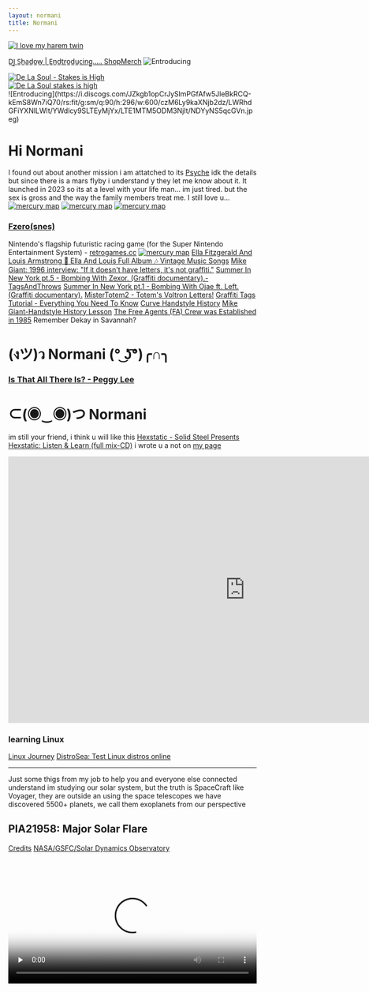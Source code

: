 ```yaml
---
layout: normani
title: Normani
---
```


[<img src="https://www.google.com/logos/doodles/2024/valentines-day-2024-6753651837110186-2xa.gif" alt="I love my harem twin" />](https://www.google.com/logos/doodles/2024/valentines-day-2024-6753651837110186-2xa.gif)

[D̲J̲ S̲h̲a̲d̲o̲w̲ | E̲n̲d̲t̲r̲o̲d̲u̲c̲i̲n̲g̲.̲.̲.̲.̲.̲](https://www.youtube.com/watch?v=EEV2EqVe9vU) [ShopMerch](https://djshadow.com/collections/action-adventure)
![Entroducing](https://i.discogs.com/JZkgb1opCrJySlmPGfAfw5JleBkRCQ-kEmS8Wn7iQ70/rs:fit/g:sm/q:90/h:296/w:600/czM6Ly9kaXNjb2dz/LWRhdGFiYXNlLWlt/YWdlcy9SLTEyMjYx/LTE1MTM5ODM3NjIt/NDYyNS5qcGVn.jpeg)
<div class='twoPanelSpread'>
        <div class='row'>
          <div class='panelColumn'>
            <div class='leftColumn'>
            <a href="https://i.discogs.com/e1Mz3cJO_eC6kdX6Bz7Wk7_mdnLYRxwslJ7bfig7YV8/rs:fit/g:sm/q:90/h:600/w:596/czM6Ly9kaXNjb2dz/LWRhdGFiYXNlLWlt/YWdlcy9SLTEyMjYx/LTE0MjUwMTU4NzIt/NTAxMC5qcGVn.jpeg">
              <img src="https://i.discogs.com/e1Mz3cJO_eC6kdX6Bz7Wk7_mdnLYRxwslJ7bfig7YV8/rs:fit/g:sm/q:90/h:600/w:596/czM6Ly9kaXNjb2dz/LWRhdGFiYXNlLWlt/YWdlcy9SLTEyMjYx/LTE0MjUwMTU4NzIt/NTAxMC5qcGVn.jpeg" alt="De La Soul - Stakes is High" > </a>
            </div>
          </div>
          <div class='panelColumn'>
            <div class='rightColumn'>
            <a href="https://i.discogs.com/oUpx-QGCDWdiB2oNkXbRvztYirikkMjPNdjsNkkLNkM/rs:fit/g:sm/q:90/h:600/w:595/czM6Ly9kaXNjb2dz/LWRhdGFiYXNlLWlt/YWdlcy9SLTEyMjYx/LTE1MTM5ODM3OTMt/NDU1NS5qcGVn.jpeg">  <img src="https://i.discogs.com/oUpx-QGCDWdiB2oNkXbRvztYirikkMjPNdjsNkkLNkM/rs:fit/g:sm/q:90/h:600/w:595/czM6Ly9kaXNjb2dz/LWRhdGFiYXNlLWlt/YWdlcy9SLTEyMjYx/LTE1MTM5ODM3OTMt/NDU1NS5qcGVn.jpeg" alt="De La Soul stakes is high" > </a>
      
   </div>
  </div>    
 </div>
</div>
![Entroducing](https://i.discogs.com/JZkgb1opCrJySlmPGfAfw5JleBkRCQ-kEmS8Wn7iQ70/rs:fit/g:sm/q:90/h:296/w:600/czM6Ly9kaXNjb2dz/LWRhdGFiYXNlLWlt/YWdlcy9SLTEyMjYx/LTE1MTM5ODM3NjIt/NDYyNS5qcGVn.jpeg)

# Hi Normani
I found out about another mission i am attatched to its [Psyche](https://science.nasa.gov/mission/psyche/) idk the details but since there is a mars flyby i understand y they let me know about it. It launched in 2023 so its at a level with your life man... im just tired. but the sex is gross and the way the family members treat me. I still love u... 
[<img src="https://science.nasa.gov/wp-content/uploads/2023/07/psyche-mission-illustration-pia24930.jpg?w=2048&format=webp" alt="mercury map" />](https://science.nasa.gov/wp-content/uploads/2023/07/psyche-mission-illustration-pia24930.jpg?w=2048&format=webp)
[<img src="https://upload.wikimedia.org/wikipedia/commons/thumb/9/94/Psyche_spacecraft_model.png/1200px-Psyche_spacecraft_model.png" alt="mercury map" />](https://upload.wikimedia.org/wikipedia/commons/thumb/9/94/Psyche_spacecraft_model.png/1200px-Psyche_spacecraft_model.png)
[<img src="https://upload.wikimedia.org/wikipedia/commons/thumb/b/b2/Psyche_insignia.png/600px-Psyche_insignia.png" alt="mercury map" />](https://upload.wikimedia.org/wikipedia/commons/thumb/b/b2/Psyche_insignia.png/600px-Psyche_insignia.png)

### [Fzero(snes)](https://www.retrogames.cc/snes-games/f-zero-usa.html)
Nintendo's flagship futuristic racing game (for the Super Nintendo Entertainment System) - [retrogames.cc](https://www.retrogames.cc/snes-games/f-zero-usa.html)
[<img src="https://pbs.twimg.com/media/GbBcyV0aQAAQk7w?format=jpg&name=large" alt="mercury map" />](https://pbs.twimg.com/media/GbBcyV0aQAAQk7w?format=jpg&name=large)
[Ella Fitzgerald And Louis Armstrong 🎵 Ella And Louis Full Album 🎶 Vintage Music Songs](https://www.youtube.com/watch?v=6myvNnjONKs) [Mike Giant: 1996 interview: "If it doesn't have letters, it's not graffiti."](https://www.youtube.com/watch?v=AwpufzTG7lg) [Summer In New York pt.5 - Bombing With Zexor. (Graffiti documentary).- TagsAndThrows](https://youtu.be/AT-Km8ToCGU) [Summer In New York pt.1 - Bombing With Ojae ft. Left. (Graffiti documentary).](https://www.youtube.com/watch?v=3LrnAHpEGNI) [MisterTotem2 - Totem's Voltron Letters!](https://www.youtube.com/watch?v=F7JZBJmZzJA) [Graffiti Tags Tutorial - Everything You Need To Know](https://www.youtube.com/watch?v=L44qLzz_FB0) [Curve Handstyle History](https://www.youtube.com/watch?v=MW5uCCuxp0U) [Mike Giant-Handstyle History Lesson](https://youtu.be/iluqN6p0xEc?si=18LCMGRJ7NhdlC4b) [The Free Agents (FA) Crew was Established in 1985](https://freeagentscrew.com/crew-history/) Remember Dekay in Savannah? 

# (งツ)ว Normani (° ͜ʖ͡°)╭∩╮
### [Is That All There Is? - Peggy Lee](https://www.youtube.com/watch?v=QPP6UgkmyM4)
# ⊂(◉‿◉)つ Normani 
im still your friend, i think u will like this [Hexstatic - Solid Steel Presents Hexstatic: Listen & Learn (full mix-CD)](https://youtu.be/KHDOj2QxAfQ?t=483)
i wrote u a not on [my page](ricothaka.github.io)

<iframe width="960" height="540" src="https://www.youtube.com/embed/F6wnB3Aa8TI" title="Count Basie - Have A Nice Day" frameborder="0" allow="accelerometer; autoplay; clipboard-write; encrypted-media; gyroscope; picture-in-picture; web-share" referrerpolicy="strict-origin-when-cross-origin" allowfullscreen></iframe>

### learning Linux
[Linux Journey](https://linuxjourney.com/) [DistroSea: Test Linux distros online](https://distrosea.com/)

---
Just some thigs from my job to help you and everyone else connected understand im studying our solar system, but the truth is SpaceCraft like Voyager, they are outside an using the space telescopes we have discovered 5500+ planets, we call them exoplanets from our perspective

## PIA21958: Major Solar Flare
[Credits](https://svs.gsfc.nasa.gov/14648#section_credits)
[NASA/GSFC/Solar Dynamics Observatory](https://sdo.gsfc.nasa.gov/)

<video controls preload="none"   width="100%" height="auto" poster="https://sdo.gsfc.nasa.gov/assets/img/latest/latest_1024_0193.jpg">

  <source src="https://photojournal.jpl.nasa.gov/archive/PIA21958_X8_flare_Sept_big.mp4" type="video/mp4" />

  <source src="https://photojournal.jpl.nasa.gov/archive/PIA21958_X8_flare_Sept_big.mp4" type="video/mp4" />

  Download the
  or
  <a href="https://photojournal.jpl.nasa.gov/archive/PIA21958_X8_flare_Sept_big.mp4">MP4</a>
  video.
</video>

# PIA21837: NASA's Hubble Sees Martian Moon Orbiting the Red Planet 
![martian moon spotted by hubble](https://photojournal.jpl.nasa.gov/archive/PIA21837_STSCI-H-v1729c-728x485.gif)


[<img src="https://photojournal.jpl.nasa.gov/jpeg/PIA17386.jpg" alt="mercury map" />](https://photojournal.jpl.nasa.gov/jpeg/PIA17386.jpg)


![img](https://sdo.gsfc.nasa.gov/assets/img/latest/SDO_VO3.jpg)
Normani i will update u soon but i wanted you to have some 
things b4 ppl get all inspired an you miss the developing...

## An Ocean in Bloom 8/16/2024
[Credits](https://svs.gsfc.nasa.gov/14648#section_credits)
[NasaGoodard](https://www.nasa.gov/goddard/)

<video controls preload="none"   width="100%" height="auto" poster="https://svs.gsfc.nasa.gov/vis/a010000/a014600/a014648/NHQ_2024_0724_AnOceanInBloom_PROMO3.01389_print.jpg">

  <source src="https://svs.gsfc.nasa.gov/vis/a010000/a014600/a014648/NHQ_2024_0801_AnOceanInBloom_FinalCut_HD.mp4" type="video/mp4" />

  <source src="https://svs.gsfc.nasa.gov/vis/a010000/a014600/a014648/NHQ_2024_0801_AnOceanInBloom_FinalCut_HD.mp4" type="video/mp4" />

  Download the
  or
  <a href="https://svs.gsfc.nasa.gov/vis/a010000/a014600/a014648/NHQ_2024_0801_AnOceanInBloom_FinalCut_HD.mp4">MP4</a>
  video.
</video>


## cellular magic mirror
![cellular](https://pbs.twimg.com/media/GXi7nA_aUAAxaeX?format=png&name=4096x4096)


### normani 
[Lights On](https://www.youtube.com/watch?v=6Rzd1ch_cvo) i really like [this song](https://genius.com/Normani-lights-on-lyrics) // [ithappens](https://youtu.be/6is73HW6B8s?si=rVxKSMTAcTWXBn-y)

![Mars_Rover](https://photojournal.jpl.nasa.gov/archive/PIA26344.gif)
[RusH WorkingMan 1972](https://www.youtube.com/watch?v=IrxzRFj03Ro) [Jimi Hendrix Manic Depression - The Experiance](https://www.youtube.com/watch?v=xI-WVWM_GR0)[Houses Of The Holy - Led Zeppelin HD](https://www.youtube.com/watch?v=fPv2bbCTAfw)
[[𝐜𝐥𝐚𝐬𝐬𝐢𝐜 𝐟𝐫𝐞𝐧𝐜𝐡 𝐩𝐥𝐚𝐲𝐥𝐢𝐬𝐭] oldies but goldies  famous old french songs](https://www.youtube.com/watch?v=DQByGm2y50Y) [Edith Piaf - La foule](https://www.youtube.com/watch?v=Fgn8gZHJZzA)

## Normani if you are claiming me
You have to talk about how im being burned and my hair has lice mounds, that sting when ppl spray they are dormant otherwise as i pick them off and scrape out the dust they scramble together some pairing for sex other wrestleing out of bordom [HairCare](https://youtu.be/PDyBIoY1MfU?si=M0DTqNs3udSBQlKE) they look like headlice, its the living in my head thing, and there is this goo that forms on the base of my folicles that they make the mounds out of .. its [LittleBigPlanetOnMyHEad!](https://www.youtube.com/watch?v=oh5mzqjgRj4&list=PL9H1ai1PRZ3P-Rn3EGf41afqag2nGggXl&index=121)

## Puzzle Bobble 4 (Ver 2.04O 1997/12/19)

<iframe loading="lazy"  loading="lazy"  src="https://archive.org/embed/arcade_pbobble4" width="560" height="384" frameborder="0" webkitallowfullscreen="true" mozallowfullscreen="true" allowfullscreen></iframe>

[How Long (Betcha' Got A Chick On The Side) - The Pointer Sisters](https://www.youtube.com/watch?v=Ad4HPYFzJNU) [Yes We Can Can · The Pointer Sisters](https://www.youtube.com/watch?v=DXRjBVXanzc) [Smokey Robinson - Just My Soul Responding](https://www.youtube.com/watch?v=ikYqdYSYJ3c) [The Untold Truth Of The Pointer Sisters](https://www.youtube.com/watch?v=-BsSCHMOa28) [The Pointer Sisters - TV Special - UP ALL NIGHT - 1987](https://www.youtube.com/watch?v=BFuN_Wg45qg) [The Pointer Sisters - Live in Paris (1985)](https://www.youtube.com/watch?v=vqTMdZOwFlc)
 [In My House · Mary Jane Girls](https://youtu.be/FVSZ527FOTM?t=12) [Michael Jackson, Janet Jackson - Scream (Official Video)](https://youtu.be/0P4A1K4lXDo?t=11) 

<pre class="mermaid">

mindmap
root{{Low Developer Velocity}}
  (Method)
    too many meetings
    lack of proper planning
    lack of agile methodologies
    unclear requirements
  (Code)
    too much technical debt
      not enough tests
      outdated technology
      code duplication
      tightly coupled components
      inconsistent coding standards
    complex codebase
    lack of proper documentation
  (People)
    lack of necessary skillsets
    inadequate team size
    high employee turnover
    communication barriers among team members
    insufficient onboarding and training
    burnout and low morale
  (Systems)
    development servers are down
      server hardware is failing
      firewall rules are incorrect
      domain name setup is incorrect
      went over the billing limit
    slow or unstable development environment
    lack of proper development tools
    inadequate version control system
    insufficient testing infrastructure


</pre>
<script type="module">
  import mermaid from 'https://cdn.jsdelivr.net/npm/mermaid@11/dist/mermaid.esm.min.mjs';
  mermaid.initialize({ startOnLoad: true });
</script>

# 1996 Stakes Is High - De La Soul 
Stakes Is High is the fourth studio album by [American hip hop group De La Soul](https://soundcloud.com/wearedelasoul). It was released on July 2, 1996, through Tommy Boy Records. The album marked a change in the group's sound and direction, as it was their first release not produced in collaboration with Prince Paul. [Stakes Is High was mainly produced by the group](https://www.youtube.com/channel/UCngimeRWT1E9ZlasMs-eQSg) themselves, with additional tracks provided by Jay Dee, DJ Ogee, Spearhead X and Skeff Anslem. It is considered the group's darkest and most serious album. It received mostly strong reviews but little commercial success.[Wiki](https://en.wikipedia.org/wiki/Stakes_Is_High) 

[De La Soul is Dead](https://soundcloud.com/wearedelasoul/sets/de-la-soul-is-dead-4?utm_source=clipboard&utm_medium=text&utm_campaign=social_sharing) got 5 mics... i wonder where ppl were with they family situation. BC Stakes is high is so refined an smooth listen... How did it miss five mics ?
[5 Mic Albums](https://en.wikipedia.org/wiki/The_Source) 
- *ADMin*

<iframe loading="lazy"  loading="lazy"  src="https://archive.org/embed/de-la-soul-stakes-is-high"  height="70" frameborder="0" webkitallowfullscreen="true" mozallowfullscreen="true" allowfullscreen></iframe>


<div class='twoPanelSpread'>
        <div class='row'>
          <div class='panelColumn'>
            <div class='leftColumn'>
            <a href="https://www.deejay.de/images/xl/3/9//1024639.jpg">
              <img src="https://www.deejay.de/images/xl/3/9//1024639.jpg" alt="De La Soul - Stakes is High" > </a>
            </div>
          </div>
          <div class='panelColumn'>
            <div class='rightColumn'>
            <a href="https://www.deejay.de/images/xl/3/9//1024639b.jpg">  <img src="https://www.deejay.de/images/xl/3/9//1024639b.jpg" alt="De La Soul stakes is high" > </a>
      
   </div>
  </div>    
 </div>
</div>

<iframe loading="lazy"  loading="lazy" width="560" height="315" src="https://www.youtube.com/embed/BobCc2xD4kg?si=BerH8BslCGFebK9O" title="YouTube video player" frameborder="0" allow="accelerometer; autoplay; clipboard-write; encrypted-media; gyroscope; picture-in-picture; web-share" referrerpolicy="strict-origin-when-cross-origin" allowfullscreen></iframe>


[The Awakening · Ahmad Jamal Trio - 1970](https://youtu.be/L34b0ut8Loc?si=RqGamNrGvo-pjLFW)


# Marvel Super Heroes
# (CP System II) 
# マーヴル・スーパーヒーローズ
[SOUNDTRACK OST](https://downloads.khinsider.com/game-soundtracks/album/marvel-super-heroes-arcade-game-tracks)
![Poster](https://kappa.vgmsite.com/soundtracks/marvel-super-heroes-arcade-game-tracks/M2.jpg)
![Infinity Gems](https://m.media-amazon.com/images/I/91xR4c7kfwL.jpg)

<div class='twoPanelSpread'>
        <div class='row'>
          <div class='panelColumn'>
            <div class='leftColumn'>
            <a href="https://pbs.twimg.com/media/GZVG5aTasAAhJHk?format=jpg&name=large">
              <img src="https://pbs.twimg.com/media/GZVG5aTasAAhJHk?format=jpg&name=large" alt="##BUBBLEGUM_POP##IS_HERE_TO_STAY" > </a>
            </div>
          </div>
          <div class='panelColumn'>
            <div class='rightColumn'>
            <a href="https://pbs.twimg.com/media/GZVG5aIasAAz4WH?format=jpg&name=large">  <img src="https://pbs.twimg.com/media/GZVG5aIasAAz4WH?format=jpg&name=large" alt="Girl in a jacket" > </a>
      
   </div>
  </div>    
 </div>
</div>

<iframe loading="lazy"  loading="lazy"  src="https://archive.org/embed/arcade_msh" width="560" height="384" frameborder="0" webkitallowfullscreen="true" mozallowfullscreen="true" allowfullscreen></iframe>

<div class="pinupImage expandingGallery"><img src="https://pbs.twimg.com/media/GHhryv7aUAEygHp?format=jpg&name=large" />
<img src="https://pbs.twimg.com/media/GHhxw6lbkAEvTnI?format=jpg&name=large" />
<img src="https://pbs.twimg.com/media/GFr9Rsea0AA6D8R?format=jpg&name=large" />
<img src="https://pbs.twimg.com/media/GJyKxTIbEAAVuT9?format=jpg&name=large" />
<img src="https://pbs.twimg.com/media/GFr3hVJagAAm7la?format=jpg&name=large" />
<img src="https://pbs.twimg.com/media/GHi26hTasAAOD99?format=jpg&name=large" />
<img src="https://i1.sndcdn.com/artworks-000327590304-xr9ecf-t500x500.jpg" />
<img src="https://pbs.twimg.com/media/F_zwoXjasAA5Vun?format=jpg&name=large" />
<img src="https://pbs.twimg.com/media/F_zw9nuaoAAtmI1?format=jpg&name=small" />


</div>

# Decatur SongS
[OJ Da Juiceman - Make Tha Trap Say Aye ft. Gucci Mane](https://www.youtube.com/watch?v=JgCoHhsW2Is) [Kash Doll ft. DJ Infamous, Mulatto & Benny The Butcher - Bad Azz ](https://www.youtube.com/watch?v=N4oMrTT_fZw) [Kash Doll - Single & Happy ft. Wale, Eric Bellinger](https://www.youtube.com/watch?v=o_nXmFlGMwE)

![OSI](https://upload.wikimedia.org/wikipedia/commons/thumb/8/8d/OSI_Model_v1.svg/1741px-OSI_Model_v1.svg.png)



[![2025 Mustang® GT Fastback]([https://pbs.twimg.com/media/GZJSEueacAANYV0?format=jpg&name=large](https://build.ford.com/dig/Ford/Mustang/2025/HD-TILE/Image%5B%7CFord%7CMustang%7C2025%7C1%7C1.%7C300A.P8C..PG1..88D.89W.576.~BCMAB_2WD00.13R.COU.BSHEH.BYBBR.CJPAA.LTS.47A.64T.TA6.RWD.DWBAA.45D.99F.FS--A.HLLAD.58V.IDBAD.SY4.44X.GT.YZTAB.CLO.%5D/EXT/4/vehicle.png) 'Codey the Codecademy mascot')](https://build.ford.com/dig/Ford/Mustang/2025/HD-TILE/Image%5B%7CFord%7CMustang%7C2025%7C1%7C1.%7C300A.P8C..PG1..88D.89W.576.~BCMAB_2WD00.13R.COU.BSHEH.BYBBR.CJPAA.LTS.47A.64T.TA6.RWD.DWBAA.45D.99F.FS--A.HLLAD.58V.IDBAD.SY4.44X.GT.YZTAB.CLO.%5D/EXT/4/vehicle.png)


[![A mushroom-head robot](https://pbs.twimg.com/media/GZJSEueacAANYV0?format=jpg&name=large 'Codey the Codecademy mascot')](https://pbs.twimg.com/media/GZJSEueacAANYV0?format=jpg&name=large)

```markdown
[![2025 Mustang® GT Fastback]([https://pbs.twimg.com/media/GZJSEueacAANYV0?format=jpg&name=large](https://build.ford.com/dig/Ford/Mustang/2025/HD-TILE/Image%5B%7CFord%7CMustang%7C2025%7C1%7C1.%7C300A.P8C..PG1..88D.89W.576.~BCMAB_2WD00.13R.COU.BSHEH.BYBBR.CJPAA.LTS.47A.64T.TA6.RWD.DWBAA.45D.99F.FS--A.HLLAD.58V.IDBAD.SY4.44X.GT.YZTAB.CLO.%5D/EXT/4/vehicle.png) 'Codey the Codecademy mascot')](https://build.ford.com/dig/Ford/Mustang/2025/HD-TILE/Image%5B%7CFord%7CMustang%7C2025%7C1%7C1.%7C300A.P8C..PG1..88D.89W.576.~BCMAB_2WD00.13R.COU.BSHEH.BYBBR.CJPAA.LTS.47A.64T.TA6.RWD.DWBAA.45D.99F.FS--A.HLLAD.58V.IDBAD.SY4.44X.GT.YZTAB.CLO.%5D/EXT/4/vehicle.png)
```



<pre>
  <code class="ruby">
    puts "hello"
  </code>
</pre>

![GMAiL](https://pbs.twimg.com/media/GZPWv_PagAA5okI?format=jpg&name=medium)

<pre class="mermaid">
gitGraph:
    commit "Ashish"
    branch newbranch
    checkout newbranch
    commit id:"1111"
    commit tag:"test"
    checkout main
    commit type: HIGHLIGHT
    commit
    merge newbranch
    commit
    branch b2
    commit
</pre>

![HuangHeMain](https://eros.usgs.gov/sites/eros.usgs.gov/files/2023-01/13_9-12-2022_HuangHeMain.png) [Huang He Delta, China](https://eros.usgs.gov/earthshots/huang-he-delta-china)
![JurassicPark](https://i0.wp.com/www.oldschoolgamermagazine.com/wp-content/uploads/2018/06/JurassicParkAd.jpg?resize=1080%2C675&ssl=1) [Great Games That Will (Probably) Never Be Released Again: Jurassic Park by Ocean by David Oxford](https://www.oldschoolgamermagazine.com/great-games-that-will-probably-never-be-released-again-jurassic-park-by-ocean/) [Play Jurassic Park SNES Online](https://oldgameshelf.com/games/snes/jurassic-park-1915) [Videogame and Computer Game Magazines](https://archive.org/details/videogamemagazines?tab=collection&query=primary_collection%3Avideogamemagazines&page=2&sort=title)

![LROC](https://www.lroc.asu.edu/ckeditor_assets/pictures/1442/content_M1467242026L.1300wide_flat_open.png)
[2024 Eclipse as Seen From The Moon](https://www.lroc.asu.edu/images/1368) [Space Shuttle Audio Collection](https://archive.org/details/spaceshuttleaudiocollection)

<div class="twoPanelSpread">
  <div class="row">
    <div class="panelColumn">
      <div class="leftColumn">
<a href="https://www.reddit.com/r/HipHopImages/comments/1bsecsk/gang_starr_released_moment_of_truth_on_this_day/?rdt=36853"><h3>Mars Reconnaissance Orbiter</h3><img src="https://i.scdn.co/image/ab67616d0000b2733a76edacefe2e7a589222787"></a>
        </div>
    </div>
    <div class="panelColumn">
      <div class="rightColumn">

<a href="https://www.discogs.com/release/3603991-Gang-Starr-Moment-Of-Truth"><h3>GAnGSTARR</h3><img src="https://i.discogs.com/ySulVsjWDAH9gxV-wMEgvQai6pdUzYO55RXejylS1yA/rs:fit/g:sm/q:90/h:600/w:600/czM6Ly9kaXNjb2dz/LWRhdGFiYXNlLWlt/YWdlcy9SLTM2MDM5/OTEtMTQwMDc5MjEx/OS0zNDQ4LmpwZWc.jpeg"></a>
         </div>
    </div>
  </div>
</div>

![BACKCOVER GANGSTARR NORMANiMUSTLiSTEN](https://m.media-amazon.com/images/I/71yVUuGLfIL._UF1000,1000_QL80_.jpg)

<iframe loading="lazy"  loading="lazy"  width="100%" height="300" scrolling="no" frameborder="no" allow="autoplay" src="https://w.soundcloud.com/player/?url=https%3A//api.soundcloud.com/tracks/1237893811&color=%23db362d&auto_play=false&hide_related=false&show_comments=true&show_user=true&show_reposts=false&show_teaser=true&visual=true"></iframe><div style="font-size: 10px; color: #cccccc;line-break: anywhere;word-break: normal;overflow: hidden;white-space: nowrap;text-overflow: ellipsis; font-family: Interstate,Lucida Grande,Lucida Sans Unicode,Lucida Sans,Garuda,Verdana,Tahoma,sans-serif;font-weight: 100;"><a href="https://soundcloud.com/will-danner" title="Will Danner" target="_blank" style="color: #cccccc; text-decoration: none;">Will Danner</a> · <a href="https://soundcloud.com/will-danner/gang-starr-moment-of-truth" title="Gang Starr - Moment Of Truth 1998" target="_blank" style="color: #cccccc; text-decoration: none;">Gang Starr - Moment Of Truth 1998</a></div>


![MomentOfTruth](https://i.redd.it/mhys5eo94prc1.jpeg)

<iframe loading="lazy"  loading="lazy"  width="100%" height="300" scrolling="no" frameborder="no" allow="autoplay" src="https://w.soundcloud.com/player/?url=https%3A//api.soundcloud.com/tracks/296074477&color=%2300ff11&auto_play=false&hide_related=false&show_comments=true&show_user=true&show_reposts=false&show_teaser=true&visual=true"></iframe><div style="font-size: 10px; color: #cccccc;line-break: anywhere;word-break: normal;overflow: hidden;white-space: nowrap;text-overflow: ellipsis; font-family: Interstate,Lucida Grande,Lucida Sans Unicode,Lucida Sans,Garuda,Verdana,Tahoma,sans-serif;font-weight: 100;"><a href="https://soundcloud.com/dolladollabillyo" title="$WVNK" target="_blank" style="color: #cccccc; text-decoration: none;">$WVNK</a> · <a href="https://soundcloud.com/dolladollabillyo/wu-tang-clan-enter-the-36-chambers-full-album" title="Enter The Wu-Tang(36 Chambers) - Wu-Tang Clan (FULL ALBUM)" target="_blank" style="color: #cccccc; text-decoration: none;">Enter The Wu-Tang(36 Chambers) - Wu-Tang Clan (FULL ALBUM)</a></div>

![36 Chambers](https://i.discogs.com/76RHRbpo8CY-ai_geuIwvH2T2wzrNXzICXK3ee2EmaA/rs:fit/g:sm/q:90/h:378/w:600/czM6Ly9kaXNjb2dz/LWRhdGFiYXNlLWlt/YWdlcy9SLTMwOTk4/MDUtMTY3OTg4MDQ3/MS02Mjc1LmpwZWc.jpeg)

<div class="twoPanelSpread">
  <div class="row">
    <div class="panelColumn">
      <div class="leftColumn">
<a href="https://www.reddit.com/r/HipHopImages/comments/1bsecsk/gang_starr_released_moment_of_truth_on_this_day/?rdt=36853"><img src="https://i.discogs.com/7GQO2wNUbg38NsC0JaGU45Zl-1fAleieCX5qPjqqUpk/rs:fit/g:sm/q:90/h:598/w:600/czM6Ly9kaXNjb2dz/LWRhdGFiYXNlLWlt/YWdlcy9SLTMwOTk4/MDUtMTY3OTg4MDQ3/MC01OTI5LmpwZWc.jpeg"></a>
        </div>
    </div>
    <div class="panelColumn">
      <div class="rightColumn">

<a href="https://www.discogs.com/release/3603991-Gang-Starr-Moment-Of-Truth"><img src="https://i.discogs.com/7GQO2wNUbg38NsC0JaGU45Zl-1fAleieCX5qPjqqUpk/rs:fit/g:sm/q:90/h:598/w:600/czM6Ly9kaXNjb2dz/LWRhdGFiYXNlLWlt/YWdlcy9SLTMwOTk4/MDUtMTY3OTg4MDQ3/MC01OTI5LmpwZWc.jpeg"></a>
         </div>
    </div>
  </div>
</div>

![MarvelVsCapCom](https://m.media-amazon.com/images/I/813O9A1lp-L._AC_SL1500_.jpg)

<iframe loading="lazy"  loading="lazy"  src="https://archive.org/embed/arcade_mvsc" width="560" height="384" frameborder="0" webkitallowfullscreen="true" mozallowfullscreen="true" allowfullscreen></iframe>

[Fire and Ice 1983](https://archive.org/details/a137ee3e2a37701695abd791d95bfeaf-1080p)
<video controls width="100%" height="auto" poster="https://cover.box3.net/newsimg/dvdmov/max1126915764-frontback-cover.jpg">

  <source src="https://archive.org/download/a137ee3e2a37701695abd791d95bfeaf-1080p/a137ee3e2a37701695abd791d95bfeaf-1080p.mp4" type="video/mp4" />

  <source src="https://archive.org/download/a137ee3e2a37701695abd791d95bfeaf-1080p/a137ee3e2a37701695abd791d95bfeaf-1080p.mp4" type="video/mp4" />

  Download the
  or
  <a href="https://archive.org/download/a137ee3e2a37701695abd791d95bfeaf-1080p/a137ee3e2a37701695abd791d95bfeaf-1080p.mp4">MP4</a>
  video.
</video>



## (ﾉ◕ヮ◕)ﾉ*:・ﾟ✧ ♫♪.ılılıll|̲̅̅●̲̅̅|̲̅̅=̲̅̅|̲̅̅●̲̅̅|llılılı.♫♪
Normani, Hi I am getting my thoughts together after a lot of Architechture and infrastructure Research. If you Remember Jeff at RentPath he talked about the problem too. We Need [Water for launches](https://www.theguardian.com/global/video/2018/oct/24/nasa-cools-rocket-launch-pad-with-2m-litre-flood-of-water-video) and private corps moved the water supply and thats why la is a Desert. So im still having issues at LA PUblic with not being able to listen to music. It a really difficult thing to deal with bc i still prime my day with whatever im in the mood. Its like when Coral was around... I remember i told her abt you traveling and that i really dont know, who u are, and if u will be good to us. This playlist will rumble the freeway... PPL outside NY really dont know how to listen to the music, [Philly do that shit right](https://youtu.be/xIVuaS08C3c?si=AAAy9gk1jW4h2dIV), and i dont know [chicago](https://youtu.be/TVQv8Bh-RFY?si=mKNAjjKlWmAyh6vO) Erika would freak out about me listening to Jay Z. I think his imposter raped her.. I cant put the story together at all and i dont want it to [bite us in the ass at a piknik](https://www.youtube.com/watch?v=j5qnLw9JJwA).. I have to say that the Los Angeles tourist are enjoying playing music outloud. Thats Old Los Angeles Culture we grew up on in savannah and they be sending messages after they see yall dancing in the club 
[Jay-Z - Things That U Do (Feat. Mariah Carey)](https://youtu.be/XRxItoK6wKc?si=_7LvBtKB8-wuzTzA) [JAY-Z - Anything](https://youtu.be/odThhIA2gUM?si=ssS76gc4Xhd_YKTt) [JAY-Z - On To The Next One ft. Swizz Beatz](https://www.youtube.com/watch?v=VTYXVwrWz4Y) [Jay-Z - Intro / A Million & One Questions](https://youtu.be/Qn3XxrjGbWI?si=3GBVJtlqEwZ_QcxT) [Coming Of Age - JayZ MemphisBleek](https://www.youtube.com/watch?v=3HjubPJ-Xjk) [Brooklyn's Finest - JayZ](https://www.youtube.com/watch?v=gwbUtfEJ8lE) [Jay - Z Girls, Girls, Girls](https://youtu.be/Evpc2pRHX9I?si=SvrwoKMAV-JcEEEJ)[Jay-Z - Smile (Feat. Gloria Carter)](https://youtu.be/U-csUZICf4k?si=5f3BlyxLF0om1Qc5) [Renegade - JayZ](https://www.youtube.com/watch?v=zUSTrXxJLJQ) [Heart Of The City (Ain't No Love) Jay-Z](https://www.youtube.com/watch?v=Cn4alua9o2o) [JayZ - Song Cry](https://youtu.be/LBFBMTq0334?si=AA-y98OAsrRY_MX3) [Heart Of The City (Ain't No Love) (Live On MTV Unplugged / 2001)](https://youtu.be/uzWb0oVp2J8?si=7qigLi4Rh74zcOhL) [Song Cry (Live On MTV Unplugged / 2001)](https://www.youtube.com/watch?v=pYI6bSq6a2Y) [Ruff Ryders(feat. Jay-Z) - Jigga my nigga](https://youtu.be/yr1gvbKibTU?si=Ba29-igcPLup0c1w)  [Roll Out - Ludacris](https://www.youtube.com/watch?v=3ArhZPYplFk) [Kash Doll - "Hustla"](https://www.youtube.com/watch?v=2Ii85xGRoPw) [KAshdoll -Rich Hoochie](https://youtu.be/gfyF2RqNTBI?si=UmnM4xP6fOk5T88V) [Kash Doll - For Everybody](https://youtu.be/tQ8xAeVp9qQ?si=YqEkwXd_cZRZc74r) [GloRilla - Yeah Glo!](https://www.youtube.com/watch?v=voT9hOs6FZc) [GloRilla - TGIF](https://youtu.be/zP6eqCOM7tk) [Moneybagg Yo feat. GloRilla - On Wat U On](https://www.youtube.com/watch?v=DMaZ_hRAu0A) [Moneybagg Yo - Wockesha (Official Music Video)](https://youtu.be/6bN45f9NjlA?si=lQE9D3pt-aNeFRRe) [Three 6 Mafia - Poppin' My Collar](https://youtu.be/2klTw123_jw?si=G9bVSscLsOXCGf6x) [Three 6 Mafia - That's Right (Feat. Akon)](https://www.youtube.com/watch?v=WWuyIN1YJY4) [Rich Homie Quan - Type of Way](https://www.youtube.com/watch?v=-KKbdErJkiY)


<iframe loading="lazy"  width="100%" height="300" scrolling="no" frameborder="no" allow="autoplay" src="https://w.soundcloud.com/player/?url=https%3A//api.soundcloud.com/tracks/156920432&color=%23ff5500&auto_play=false&hide_related=false&show_comments=true&show_user=true&show_reposts=false&show_teaser=true&visual=true"></iframe><div style="font-size: 10px; color: #cccccc;line-break: anywhere;word-break: normal;overflow: hidden;white-space: nowrap;text-overflow: ellipsis; font-family: Interstate,Lucida Grande,Lucida Sans Unicode,Lucida Sans,Garuda,Verdana,Tahoma,sans-serif;font-weight: 100;"><a href="https://soundcloud.com/home-2001" title="HOME" target="_blank" style="color: #cccccc; text-decoration: none;">HOME</a> · <a href="https://soundcloud.com/home-2001/oort-cloud" title="Oort Cloud" target="_blank" style="color: #cccccc; text-decoration: none;">Oort Cloud</a></div>


## Dominion Tank Police (Acts I and II) [English Dubbed] (1997 Manga Entertainment Home Video Master) [Betacam SP Transfer.mp4

<video controls width="100%" height="auto" poster="https://theglorioblog.com/wp-content/uploads/2018/02/vlcsnap-2017-05-02-20h28m27s332.png">

  <source src="https://archive.org/download/dominion-tank-police-english-dubbed-master/Dominion%20Tank%20Police%20%28Acts%20I%20and%20II%29%20%5BEnglish%20Dubbed%5D%20%281997%20Manga%20Entertainment%20Home%20Video%20Master%29%20%5BBetacam%20SP%20Transfer.mp4" type="video/mp4" />

  <source src="https://archive.org/download/dominion-tank-police-english-dubbed-master/Dominion%20Tank%20Police%20%28Acts%20I%20and%20II%29%20%5BEnglish%20Dubbed%5D%20%281997%20Manga%20Entertainment%20Home%20Video%20Master%29%20%5BBetacam%20SP%20Transfer.mp4" type="video/mp4" />

  Download the
  or
  <a href="https://archive.org/download/dominion-tank-police-english-dubbed-master/Dominion%20Tank%20Police%20%28Acts%20I%20and%20II%29%20%5BEnglish%20Dubbed%5D%20%281997%20Manga%20Entertainment%20Home%20Video%20Master%29%20%5BBetacam%20SP%20Transfer.mp4">MP4</a>
  video.
</video>


<iframe loading="lazy"  width="912" height="513" src="https://www.youtube.com/embed/lEMLhZrZs5U" title="Jay Z: Hard Knock Life (EXPLICIT) [UP.S 1080] (1998)" frameborder="0" allow="accelerometer; autoplay; clipboard-write; encrypted-media; gyroscope; picture-in-picture; web-share" referrerpolicy="strict-origin-when-cross-origin" allowfullscreen></iframe>

![normanI](https://imgix.bustle.com/uploads/image/2021/5/12/57f2dae7-08fa-4bd1-80aa-02ab63c8cb90-wm202103norm2.jpg?w=688&h=971&fit=crop&crop=focalpoint&fp-x=0.5306666666666666&fp-y=0.38526912181303113)  [Normani Wants You To Expect the Unexpected](https://www.wmagazine.com/culture/normani-new-music-album-interview) [Normani Prefers This $100 vs. $700 Purse ](https://www.youtube.com/watch?v=7nfovVLjnr4) [Fifth Harmony Made Their First Red Carpet Appearance as a Foursome and Looked Fierce AF](https://www.cosmopolitan.com/style-beauty/fashion/a8616047/fifth-harmony-first-red-carpet-appearance-performance-as-foursome/)


## DEar Normani
I understand who you are, and where it all started. But i need you to know im notyour friend. But i really like your songs. Your old connections to Playboy, StreetPorn, Theater and god knows what else always mute my sound! I cant listn to none of yal music without being bullied. [Chloe is the worse](https://www.youtube.com/watch?v=4SEvuhxTr8U). Cardi left a message that applied to me in [Ring](https://www.youtube.com/watch?v=kcRWyLMVrFM). I really dont know what she had with Offset but when she did Coral hair she laid down some rules in her apartment by [KroBar](https://atlanta.curbed.com/maps/a-definitive-mildly-wrong-map-of-atl-kroger-nicknames) and i violated. Like she want missed messages. I have no woman by my side and you guys are all friends and are arranging whatever bc i was promised a girlfriend if i followed all the rules all i got was [skeezed by nickiminaj](https://soundcloud.com/music-audio-131073614/nicki-minaj-barbie-drip-drip?utm_source=clipboard&utm_medium=text&utm_campaign=social_sharing) But the missed messages lyic ripped my heart open in Ring bc i got kind cold working with Dwayne... im sorry [cardi](https://www.youtube.com/watch?v=_lioDjWSWcE) But after Listening outloud Ascending the staris of MetroLosAngeles [CivicCenter Station](https://en.wikipedia.org/wiki/Civic_Center/Grand_Park_station), I was robbed the same night by a [armed gunman](https://www.justice.gov/usao-cdca/pr/3-gang-members-sentenced-decades-federal-prison-their-roles-robbery-and-fatal-shooting) at [city hall](https://www.nbclosangeles.com/news/local/pro-palestinian-encampment-erected-outside-la-city-hall/3427805/) [DTLA](https://www.ladowntownnews.com/)


<iframe loading="lazy"  width="912" height="513" src="https://www.youtube.com/embed/x-x-eyZf8Ko" title="Normani - Waves (feat. 6LACK) (Official Music Video)" frameborder="0" allow="accelerometer; autoplay; clipboard-write; encrypted-media; gyroscope; picture-in-picture; web-share" referrerpolicy="strict-origin-when-cross-origin" allowfullscreen></iframe>

## a few songs 

[Deborah Laws - Very Special](https://youtu.be/trgt59mXtW8?si=pyix6XFkbYDgf31P) [Miki Howard - Love Under New Management](https://www.youtube.com/watch?v=SReOKWeSKRM) [Fearless Four - Rockin´ it](https://www.youtube.com/watch?v=XOHvOhADAic) [TheRoots feat. MosDef - Double Trouble](https://youtu.be/AmSUb5H5G0s?si=MBOK17rBA0iucppV) [Krs_oNE - A Friend](https://youtu.be/Xcat8N4143o?si=wv41zDo7NZARfA2F) [2nd Childhood - NAS](https://www.youtube.com/watch?v=A5nM66F903I) [Nas - Take it In Blood](https://www.youtube.com/watch?v=pmmnzusZZMU) [The Roots - Pointro Star](https://www.youtube.com/watch?v=AV9KwitVZAE) [The Roots - CLones](https://youtu.be/SsrCaVnHQjg?si=z7TtWdDlAQlsZJaU) [Bahamadia feat Da Roots Da_JAWN](https://youtu.be/1QOefzGx_L0?si=MX-OhX60TLloeRqn) [BahamaDia - Rugged Ruff Glorilla plz explore the song structure phillyhiphop](https://www.youtube.com/watch?v=OrYKESic7CI)
[Normani - All Yours (Audio)](https://www.youtube.com/watch?v=iHS9gu-RZGQ) Normani i dont know where i am in girlfriend lessons. But this song hipped me to a lot... [treatment](https://www.youtube.com/watch?v=oVG-vQNbiJQ) 
![Erika Renee Johnson Kelly](https://github.com/ricoThaka/ricothaka.github.io/blob/pixelsquare/assets/images/CaptureErikA.PNG?raw=true)
![RingsOfSaturn](https://github.com/ricoThaka/ricothaka.github.io/blob/pixelsquare/assets/images/MOSHED-2024-4-24-15-54-24.jpg?raw=true)
![MarsRover-Moshed](https://github.com/ricoThaka/ricothaka.github.io/blob/pixelsquare/assets/images/MOSHED-2024-3-4-13-3-53.jpg?raw=true)
[Normani and why her career failed- gossip blog](https://youtu.be/aoTHnFWKPKs?si=D928XYkUJG8MgNm_)




Captain America: Chapter 2 - Mechanical Executioner
<iframe loading="lazy"  loading="lazy"  src="https://archive.org/embed/captain_america_ep2" width="640" height="480" frameborder="0" webkitallowfullscreen="true" mozallowfullscreen="true" allowfullscreen></iframe>


![Batman](https://upload.wikimedia.org/wikipedia/en/f/f4/Batman1943SerialPoster.jpg) 
Batman is a 1943 American 15-chapter [theatrical serial](https://en.wikipedia.org/wiki/Serial_film) from Columbia Pictures, produced by Rudolph C. Flothow, The serial's story line involves the Batman, a secret U.S. government agent, attempting to defeat the schemes of Japanese agent Dr. Daka operating in Los Angeles at the height of World War II.[3] Serving Daka are his American henchmen.

Batman is notable for being the first appearance on film of Batman and for debuting story elements that quickly became permanent parts of the Batman character's mythos, such as the "Bat's Cave" and its secret entrance through a grandfather clock inside Wayne Manor. The serial also changed the course of how Alfred's physical appearance was depicted in future Batman stories. At the time Batman was released in theaters, Alfred was drawn as a portly gentleman in the comics. Subsequent issues suddenly depicted Alfred as slim and sporting a thin moustache, following actor William Austin's appearance. [Wikipedia](https://en.wikipedia.org/wiki/Batman_(serial))
[Batman 1943 all episodes](https://archive.org/download/batman-1943-episode-01)

<iframe loading="lazy"  loading="lazy"  src="https://archive.org/embed/batman-1943-episode-01" width="640" height="480" frameborder="0" webkitallowfullscreen="true" mozallowfullscreen="true" allowfullscreen></iframe>

[uptown butterfly _movie](https://youtu.be/UVhDEN4o7zk?si=c4evez9O4c5Z5SAB) [Tina, @kashdoll so pretty - song](https://youtu.be/-mv0YNUCoj4?si=YE7jtcVRzWUrPwcj) 


[Heltah Skeltah & OGC - Leflaur Leflah Eshkoshka](https://www.youtube.com/watch?v=i4sW3jJuVDg) 

![Muna Ahmed_Memorial](https://pbs.twimg.com/media/GULEQmebcAAhekm?format=jpg&name=large)
[Attack of the Killer Kung-Fu Wolf Bitch](https://boondocks.fandom.com/wiki/Attack_of_the_Killer_Kung-Fu_Wolf_Bitch) 
Robert's online dating adventures lead him to a beautiful woman named Luna, whom he invites for the weekend. Unfortunately, Huey, Riley and Robert soon learn that Luna...[FromFandom](https://boondocks.fandom.com/wiki/Attack_of_the_Killer_Kung-Fu_Wolf_Bitch) [imdb](https://www.imdb.com/title/tt1143232/) [Normani playlist gift](https://youtu.be/wGpJbD9h-J0?si=zaSExbm4087w_yCi) its another cycle bae...


<iframe loading="lazy"  loading="lazy" width="560" height="315" src="https://www.youtube.com/embed/dzvM0M6lRfI?si=myvBDFWjg00s0o9s" title="YouTube video player" frameborder="0" allow="accelerometer; autoplay; clipboard-write; encrypted-media; gyroscope; picture-in-picture; web-share" referrerpolicy="strict-origin-when-cross-origin" allowfullscreen></iframe>

[Adam and Eve · Nas · The-Dream](https://youtu.be/tobfI7tl7-g?si=yG2QHamIS8xOVrpV) [Sade - Turn My Back On You](https://youtu.be/CCzANcg3Xag?si=DvJzeab8_fsdMitS) 


[The endless possibilities and services LA libraries offer](https://www.cbsnews.com/losangeles/video/the-endless-possibilities-and-services-la-libraries-offer/) <cite>With National Library Week in full swing, a Los Angeles librarian tells us about all of the amazing services they offer to enrich the lives of students, children, and adults.
Apr 11, 2024</cite>

Los angeles is a [Euridite civiliZation](https://en.wiktionary.org/wiki/erudite) so i may need to pay more attention to signage
`characterized by great knowledge; learned or scholarly: an erudite professor; an erudite commentary. Synonyms: sapient, wise, knowledgeable, educated.`

![NasaGLEN_RED_PLANET](https://archive.org/download/C-1997-2554/1997_02554.jpg)

# Listen to NASA’s Ingenuity Mars Helicopter in Flight
<iframe loading="lazy"  width="100%" height="300" scrolling="no" frameborder="no" allow="autoplay" src="https://w.soundcloud.com/player/?url=https%3A//api.soundcloud.com/tracks/1044556651&color=%238c9265&auto_play=false&hide_related=false&show_comments=true&show_user=true&show_reposts=false&show_teaser=true&visual=true"></iframe><div style="font-size: 10px; color: #cccccc;line-break: anywhere;word-break: normal;overflow: hidden;white-space: nowrap;text-overflow: ellipsis; font-family: Interstate,Lucida Grande,Lucida Sans Unicode,Lucida Sans,Garuda,Verdana,Tahoma,sans-serif;font-weight: 100;"><a href="https://soundcloud.com/nasa" title="NASA" target="_blank" style="color: #cccccc; text-decoration: none;">NASA</a> · <a href="https://soundcloud.com/nasa/listen-to-nasas-ingenuity-helicopter-as-it-flies-on-mars" title="Listen to NASA’s Ingenuity Mars Helicopter in Flight" target="_blank" style="color: #cccccc; text-decoration: none;">Listen to NASA’s Ingenuity Mars Helicopter in Flight</a></div>
Mars Sounds 
<iframe loading="lazy"  width="100%" height="300" scrolling="no" frameborder="no" allow="autoplay" src="https://w.soundcloud.com/player/?url=https%3A//api.soundcloud.com/tracks/1242752284&color=%238c9265&auto_play=false&hide_related=false&show_comments=true&show_user=true&show_reposts=false&show_teaser=true&visual=true"></iframe><div style="font-size: 10px; color: #cccccc;line-break: anywhere;word-break: normal;overflow: hidden;white-space: nowrap;text-overflow: ellipsis; font-family: Interstate,Lucida Grande,Lucida Sans Unicode,Lucida Sans,Garuda,Verdana,Tahoma,sans-serif;font-weight: 100;"><a href="https://soundcloud.com/nasa" title="NASA" target="_blank" style="color: #cccccc; text-decoration: none;">NASA</a> · <a href="https://soundcloud.com/nasa/perseverance-rover-records-puffs-and-pings-of-gaseous-dust-removal-tool-14-minutes" title="Perseverance Rover Records Puffs and Pings of Gaseous Dust Removal Tool (14 minutes)" target="_blank" style="color: #cccccc; text-decoration: none;">Perseverance Rover Records Puffs and Pings of Gaseous Dust Removal Tool (14 minutes)</a></div>

![ThakaRashard](https://pbs.twimg.com/media/GVC6LuOaEAA44kb?format=jpg&name=large)
![ThakaRashard](https://pbs.twimg.com/media/GVNrq1fboAA9OPM?format=jpg&name=large)
### [ThakaRashard.GiTHuB.iO](https://thakarashard.github.io/)
# Was Normani Megan Thee Stallion at some point ?
![Big_Olke_Freak](https://pbs.twimg.com/media/GPfXVWWbEAAaz7H?format=jpg&name=large)
<iframe loading="lazy"  width="560" height="315" src="https://www.youtube.com/embed/oBYf6gpVvRA?si=zzuzHbSAE5CmF4YT" title="YouTube video player" frameborder="0" allow="accelerometer; autoplay; clipboard-write; encrypted-media; gyroscope; picture-in-picture; web-share" referrerpolicy="strict-origin-when-cross-origin" allowfullscreen></iframe>



[Peek-a-Bloom in the North Atlantic](https://earthobservatory.nasa.gov/images/152953/peek-a-bloom-in-the-north-atlantic)
![ocean](https://eoimages.gsfc.nasa.gov/images/imagerecords/152000/152953/greenlandbloom_amo_20240616_lrg.jpg)

### worknotes
[ricoThaka.GiTHUB.iO/workNotes(current)](https://ricothaka.github.io/worknotes03/)

### ♫♪.ılılıll|̲̅̅●̲̅̅|̲̅̅=̲̅̅|̲̅̅●̲̅̅|llılılı.♫♪
[Game Type-Tragedy Khadafi](https://www.youtube.com/watch?v=CU_LYy4cnE0) [Tragedy Khadafi - Da Funk Mode [Extra P Remix] (feat. Havoc)](https://www.youtube.com/watch?v=euyyIgBDlaE) [Outkast - Ms. Jackson ](https://youtu.be/CSD2J8yaMmM?si=KnN0jo5__y-u4bTY)



# André 3000 - Listening To The Sun  
[André 3000 - Listening To The Sun (an intimate album film for New Blue Sun 11/17/2023)](https://www.youtube.com/watch?v=2nOxSeBhQAA)

![Darkstalkers](https://upload.wikimedia.org/wikipedia/en/4/40/Darkstalkers_arcade_flyer.png)
Darkstalkers: The Night Warriors, known in Japan as Vampire: The Night Warriors (ヴァンパイア ザ ナイト ウォーリアー, Vanpaia Za Naito Wōriā), is a 1994 fighting game developed and released by Capcom originally for the [CPS II arcade hardware](https://en.wikipedia.org/wiki/CP_System_II) as the first game in the first title in the Darkstalkers series
![CPS2](https://wiki.arcadeotaku.com/images/d/d3/CPS2.gif)
<iframe loading="lazy"  loading="lazy"  src="https://archive.org/embed/arcade_dstlk" width="560" height="384" frameborder="0" webkitallowfullscreen="true" mozallowfullscreen="true" allowfullscreen></iframe>


## The Wizard
<iframe loading="lazy"  src="https://archive.org/embed/the-wizard-1989-hd" width="640" height="480" frameborder="0" webkitallowfullscreen="true" mozallowfullscreen="true" allowfullscreen></iframe>



![n00012813](https://solarsystem.nasa.gov/images/casJPGFullC43/N00012813.jpg)
N00012813.jpg was taken on 2004-02-19 18:59 (PST) and received on Earth 2004-02-21 17:06 (PST). The camera was pointing toward Saturn, and the image was taken using the CL1 and MT2 filters. This image has not been validated or calibrated. A validated/calibrated image will be archived with the NASA Planetary Data System
<img src="https://solarsystem.nasa.gov/images/casJPGFullS83/N00223070.jpg" />

Cassini Raw Images :: 
[This gallery](https://solarsystem.nasa.gov/cassini-raw-images/) contains the full record of the Cassini spacecraft’s raw images taken from Feb. 20, 2004 to Cassini’s end of mission on Sept. 15, 2017. The archive will remain available to all as a historical record. [Computer Hacking Documentries Mega Collection](https://archive.org/details/ComputerHackingDocumentriesMegaCollection)

[Pryors Place](https://youtube.com/playlist?list=PLJC-pZxs0HrunzHxx2UMkfZYi4s1hIkIH&si=M8sG2PGSSHzJnPHM)
[Richard Pryor Live on the Sunset Stip (audio)](https://youtu.be/-u5mwcMgh0Q?si=q4Ou_ZPbjP6EeFI2) [FiLES](https://archive.org/download/CM0916) [Richard Pryor Makes Emotional Return After Setting Himself on Fire | Carson Tonight Show](https://youtu.be/GQk2PteVpkY?si=YLov0T6GCT4byTNm) [Richard Pryor on DVD](https://archive.org/details/pryor_202009)



 [Spoonie GeeLove Rap](https://youtu.be/cv2ReNgW8I0?si=cr5W6_OKCA8lqaKn)  [Treacherous Three - Feel the heartbeat - 1981](https://www.youtube.com/watch?v=Hk_DBrjtH0s) [The New Rap Language](https://youtu.be/ppdQMWKQ2ok?si=NDZhEmaibyTDOn3_) [The Body Rock](https://www.youtube.com/watch?v=bo8u7aQEmUo) [Rappin and Rocking the House (Version B)](https://youtu.be/D1xnK3xVQY4?si=Tna8F65EJjIUcRxG) [Superrappin'](https://youtu.be/Up8zxybJNHQ?si=7vYe0Ilnux7jmSWd) [Time Machine-The Way Things Are](https://youtu.be/5YMYrB0dqoU?si=sWlWNsKNUSS9GreM) [Yma Sumac – Mambo! (1955) - Latin Folk Jazz Exotica](https://youtu.be/T7kPRvm7X34?si=dlEsijdHgSHuhBDx) [Esquivel and his orchestra - Other worlds, other sounds LP: RCA Victor](https://youtube.com/playlist?list=PLCzdBMu_SA7HkBCfIrvVibp_1a_H5JGb6&si=D7nwcE3mDWRgPRUw) [Yma Sumac sings Taita Inty "Hymn of the Sun Virgin" 1950. The Colgate Comedy Hour.](https://youtu.be/5waBf-jzZmc?si=d672wz6zBUZtNEEA)


### This is my injury report Richard Kelly NASA JPL Mars
<iframe loading="lazy"  src="https://archive.org/embed/vid-20240730-093425" width="640" height="480" frameborder="0" webkitallowfullscreen="true" mozallowfullscreen="true" allowfullscreen></iframe>


[Play Retro SNK Neo Geo games online | NEOGEOFUN](https://www.neogeofun.com/)
[Marvel Super Heroes Vs Street Fighter (970625 USA)](https://www.retrogames.cc/arcade-games/marvel-super-heroes-vs-street-fighter-970625-usa.html#)

<iframe loading="lazy"  src="https://archive.org/embed/screen-recording-2024-07-29-4.53.08-pm" width="640" height="480" frameborder="0" webkitallowfullscreen="true" mozallowfullscreen="true" allowfullscreen></iframe>
[Screen Recording 2024 07 29 4.53.08 PM](https://archive.org/details/screen-recording-2024-07-29-4.53.08-pm)


[Normani - All Yours](https://youtu.be/iHS9gu-RZGQ?si=W7gbLHUdKXktGebp) [Marco Polo feat. Masta Ace - Nostalgia](https://www.youtube.com/watch?v=PPZ2-FVcM3M) [The Visionaries - Blessings](https://youtu.be/I2zWUFlfWWM?si=KofRVQ_Ic5Qoh8Jo) [Capone-N-Noreaga - Thug Paradise](https://www.youtube.com/watch?v=0Ei1mcRvOV4) [O.C. Times Up](https://youtu.be/6gNmCGQRpcc?si=u5qa7C0yNHCB16U4) [Bahamadia- Spontaneity](https://www.youtube.com/watch?v=_LG8YLpQvoQ) [Acid Raindrops - People Under The Stairs](https://youtu.be/UcKDx4cmvio?si=tB9kdDqslizc-bVW) [(っ◕‿◕)っ Normani - Lights On](https://www.youtube.com/watch?v=6Rzd1ch_cvo) [Monica - So Gone](https://youtu.be/UE6zfOuYfVI?si=TMIp7w9KD08mvvYF) [Mary J Blige - All My Love](https://www.youtube.com/watch?v=6ArSfXnm2c0) [Mary J BLige - You Gotta Believe](https://www.youtube.com/watch?v=9ZXuZZbKH8Y) [Aaliyah - Never Givin' Up](https://youtu.be/LbS7vO1qwg4?si=EzYyldmQVHPnxdgZ) [ (っ◕‿◕)っMuni Long - Time MAchine ](https://www.youtube.com/watch?v=uMV-UVpe568) [Time Machine - Mind in a Spin](https://www.youtube.com/watch?v=HWwCVqWmgro) [Beef - Boogie Down Productions](https://youtu.be/nn4JLAmbbJk?si=anpyTQiTPZz4qyy9) 

### ¯\_(ツ)_/¯ ¯\_(ツ)_/¯ ¯\_(ツ)_/¯ 

[Keke Wyatt's World Season 1 Episode 1](https://youtu.be/SPh6o23ZdTE?si=SG2-_Uq4cWGNmIR9) [GloRilla Responds Too Being COMPROMISED By Her Label With A SHOCKING Response!](https://youtu.be/Za9oGQZ2l_o?si=Myy2PyItUubgaYKX) [¯\_(ツ)_/¯ Marlon Wayans' Hollywood Stories & Mo'Nique Saying The Wayans Bros Stole Her Joke In White Chicks](https://www.youtube.com/watch?v=xhP4qSYlFIA) [Chloe Bailey Talks New Music, Rumored Relationships, Being An Auntie, Pursuit Of Perfection](https://www.youtube.com/watch?v=CXC2qxnaQAE) [LL COOL J Talks New Album, Ownership Vs Artistry, New School Hip Hop](https://www.youtube.com/watch?v=BtvsibBnNhI) [Muni Long: New Album Revenge, Writing "Hrs & Hrs", & Upcoming Tour  Apple Music](https://youtu.be/SIcKQsVVmQQ?si=xn5bLONdfiOo36iB) [Muni Long Explains Revenge Album Title, Florida Activities & She Sings in Spanish](https://www.youtube.com/watch?v=uMV-UVpe568) [Muni Long On Writing Hits, Streaming Vs Radio, Autism, Mental Health](https://www.youtube.com/watch?v=KaoOWrfzKQ4) [Muni long Freestyles Over 50 Cent's "21 Questions"  SWAY’S UNIVERSE](https://youtu.be/D_wf3619krs?si=gfWLVWasEt7H8T79) [Muni Long Talks Writing for Your Favorite Artists, Overcoming Lupus & Freestyle over “21 Questions”](https://youtu.be/qCOQhTnMeN0?si=KtVXKrCKYpLgUKQM) [Cardi B Tells Truth About GloRilla, Lying about Shakira + New Album after 6 year break](https://www.youtube.com/watch?v=PrxR9Qvq2Fg) [Cardi B Addresses Her Beefs In The Music, Craziest Paparazzi Experience ](https://www.youtube.com/watch?v=uI7MWduMadU) [Megan Thee Stallion and GloRilla  Close Friends Only with Instagram](https://www.youtube.com/watch?v=VO2P161QYp0) [Glorilla talks MixTape, Megan Thee Stallion, Dating & Social Media, The Twerking Challenge](https://youtu.be/bIHSnQRCVMM?si=GnjqqH629zLF0Glq) [Ice Spice Has Baby Fever? + She Talks New Album, Gunna, The Bronx](https://www.youtube.com/watch?v=llknoscDK9M) [Latto Speaks on Jason Lee Revealing Her Messy Affair With 21 Savage](https://youtu.be/fyyfRPHMN-k?si=ANRCfTGv_zOU1TnZ) [Latto Is The Queen Of Humbling Dudes ‿( ́ ̵ _-`)‿  The Joe Budden Podcast](https://youtu.be/PRGFxlB36Zk?si=3bnNU-hdlVoQnyY8) [Latto Says Her Man Pays All The Bills + Crazy ATL Strip Club Story](https://www.youtube.com/watch?v=3Fls39A29uo)   [Anycia Reveals Collab With GloRillaTalks How ATL Rap Scene Really Is  More  Acton Entertainment](https://youtu.be/GJtIvBju_Wo?si=0vS2yu-y8NO6l80D) [Monaleo Answers 20 Questions for 2023  MTV's Women In Rap Week](https://youtu.be/26e0VYO-aA4?si=aKFdnT4f79krrkPG) [MONALEO LIVE @ Rolling Loud Miami 2022 ](https://www.youtube.com/watch?v=RO4Er6RWHKA) [Kaliii LIVE @ Rolling Loud New York 2021](https://www.youtube.com/watch?v=powXt9cN55M) [Open Thoughts with Nicki Minaj](https://www.youtube.com/watch?v=Ignr0g9ZHB0)


![CosmoPolitan](https://hips.hearstapps.com/hmg-prod/images/screen-shot-2024-05-07-at-4-50-21-pm-663a92f07701c.png?crop=0.764xw:1.00xh;0.134xw,0&resize=980:*)


[Time Machine-The Way Things Are - Los Angeles Romance Scams](https://www.youtube.com/watch?v=5YMYrB0dqoU) [De La Soul - Area](https://youtu.be/PxiVxvbb3QY?si=7rHQI7R7uavD41aR)


[RetroArch Tutoria](https://forums.libretro.com/t/retroarch-tutorial/24164) i was outside [CityHall Los Angles](https://mayor.lacity.gov/news/mayor-bass-signs-city-council-motion-fly-pride-flag-over-city-hall-first-time-ever) And wanted to play [Ridge Racer](https://en.wikipedia.org/wiki/Ridge_Racer_(1993_video_game)) at the last minute i forgot what i was doing but you can see that with Termux its a regular [PowerUser](https://techcommunity.microsoft.com/t5/windows-blog-archive/the-power-in-power-users/ba-p/723522) computer. "he Power Users group is able to install software, manage power and time-zone settings, and install ActiveX controls, actions that limited Users are denied." - [TechCommunityAPIAdminTechCommunityAPIAdmin](https://techcommunity.microsoft.com/t5/user/viewprofilepage/user-id/75284#profile) [Windows Blog Archive](https://techcommunity.microsoft.com/t5/windows-blog-archive/bg-p/Windows-Blog-Archive) [The Case of the Father-in-Law’s Scareware](https://techcommunity.microsoft.com/t5/windows-blog-archive/the-case-of-the-father-in-law-8217-s-scareware/ba-p/724376)

<video controls poster="https://upload.wikimedia.org/wikipedia/en/d/d3/Ridge_Racer_Coverart.png">
    
<source src="https://ia800602.us.archive.org/34/items/screenshot-20240728-051602/screen-20240727-125057.ia.mp4" type="video/mp4" />
         Download the
        or
<a href="https://ia800602.us.archive.org/34/items/screenshot-20240728-051602/screen-20240727-125057.ia.mp4">MP4</a>
        video.
</video> 
<iframe loading="lazy"  width="100%" height="300" scrolling="no" frameborder="no" allow="autoplay" src="https://w.soundcloud.com/player/?url=https%3A//api.soundcloud.com/tracks/968932438&color=%23ff5500&auto_play=false&hide_related=false&show_comments=true&show_user=true&show_reposts=false&show_teaser=true&visual=true"></iframe><div style="font-size: 10px; color: #cccccc;line-break: anywhere;word-break: normal;overflow: hidden;white-space: nowrap;text-overflow: ellipsis; font-family: Interstate,Lucida Grande,Lucida Sans Unicode,Lucida Sans,Garuda,Verdana,Tahoma,sans-serif;font-weight: 100;"><a href="https://soundcloud.com/erick-chapa-villarreal" title="TREEKEL" target="_blank" style="color: #cccccc; text-decoration: none;">TREEKEL</a> · <a href="https://soundcloud.com/erick-chapa-villarreal/ridge-racer-psx-rare-hero-hq" title="Ridge Racer (PSX) - Rare Hero (HQ)" target="_blank" style="color: #cccccc; text-decoration: none;">Ridge Racer (PSX) - Rare Hero (HQ)</a></div>
<iframe loading="lazy"  src="https://archive.org/embed/arcade_ridgerac" width="560" height="384" frameborder="0" webkitallowfullscreen="true" mozallowfullscreen="true" allowfullscreen></iframe>

[Time Machine-The Way Things Are - Los Angeles Romance Scams](https://www.youtube.com/watch?v=5YMYrB0dqoU) [Must Be dues - Melba Moore - song](https://www.youtube.com/watch?v=Cg1j3kMD2a4) [Coi Leray - Bops](https://youtu.be/ttDtl94JNx0?si=riyfLgLTBbG4O1fh) [Latto - Sunday Service (feat. Megan Thee Stallion & Flo Milli) [Remix]](https://www.youtube.com/watch?v=9gL0F1xIt2I) [Latto - Big Mama](https://www.youtube.com/watch?v=N79jE4q3b-M) [Krush GrooVe](https://youtu.be/GwK47zAL3eM?si=JD3Fy_61uJe6hT6k) [Sexyy Red ft. Chief Keef - Bow Bow Bow (F My Baby Dad) (Official Video)](https://www.youtube.com/watch?v=KsblGR2_fhI) [B.G.S. official video](https://www.youtube.com/watch?v=Ao-l4JmJ9cw) [18 African Countries Where BEAUTIFUL Women DESPERATELY Seek Men](https://www.youtube.com/watch?v=j7L8KA9cj20) [Welcome 2 WEST END Atlanta - Hood Vlogs](https://www.youtube.com/watch?v=8zYp_OqpPx8) [Jim Larer - T.I. - Atlanta Tour](https://www.youtube.com/watch?v=S9mYFMy1yvU) [My Block Atlanta - T.I. / 12.05.2005](https://www.youtube.com/watch?v=FFr6QB9v4dk) [T.I. & Lil' 3rd - Str8 Hood DVD Vol. 1 (2004)](https://www.youtube.com/watch?v=yVHKfkB5Pm8)

![Latto](https://pbs.twimg.com/media/GRLKjFCbcAAH3xv?format=jpg&name=large)
![Burning Man 2018](https://pbs.twimg.com/media/GO8FOmxbEAMWU9e?format=jpg&name=large)

[Sheriff Statement](https://ricothaka.github.io/dispositionforsherrif) [Sheriff Statement failover](https://thakarashard.github.io/ricothaka/dispositionforsherrif)

[Normani](https://glittermagazine.co/2024/06/18/normani-releases-new-debut-album-dopamine/normani-9/) [Discusses Her Traumatizing Time in Fifth Harmony](https://glittermagazine.co/2024/05/06/normani-discusses-her-traumatizing-time-in-fifth-harmony/) with [Shannay](https://www.linkedin.com/in/shannay-porter-582a301b2) [Porter](https://www.tiktok.com/@shannayporter)
![Normani](https://pbs.twimg.com/media/GTrTfBkbQAAgBJS?format=jpg&name=small)
[Android forensics : investigation, analysis, and mobile security for Google Android](https://archive.org/details/androidforensics0000hoog) [Android-Forensics-References](https://github.com/RealityNet/Android-Forensics-References)
[Learning Android Forensics By Rohit Tamma, Donnie Tindall](https://books.google.com/books?id=hYnwCAAAQBAJ&printsec=frontcover#v=onepage&q&f=false)
[The Gods Of Eden: The Chilling Truth About Extraterrestrial Infiltration   And Conspiracy To Keep Humankind In Chains by WILLIAM BRAMLEY](https://archive.org/details/gods-of-eden)
[The Martian tales trilogy by Burroughs, Edgar Rice, 1875-1950](https://archive.org/details/martiantalestril0000burr)

![Coral](https://pbs.twimg.com/media/GIL8-ZSaIAA0T31?format=jpg&name=medium)

[Mario64](https://youtu.be/1uDQ8mTYUHQ?si=p0dQbBDu6WLgUyaQ) [OST](https://youtu.be/C5fwP6pYXtk?si=H-uzFb4KVa8zvdLq)

<video controls 
  src="https://archive.org/download/tumblr_rtylmxBjam1zhx4f1/tumblr_rtylmxBjam1zhx4f1.mp4"
  poster="https://pbs.twimg.com/media/F7dh62nbYAA8wS0?format=jpg&name=medium">

  Sorry, your browser doesn't support embedded videos, but don't worry, you can
  <a href="https://archive.org/download/tumblr_rtylmxBjam1zhx4f1/tumblr_rtylmxBjam1zhx4f1.mp4">download it</a>
  and watch it with your favorite video player!
</video>

<iframe loading="lazy"  loading="lazy"  src="https://archive.org/embed/aaliyah-one-in-a-million" width="500" height="60" frameborder="0" webkitallowfullscreen="true" mozallowfullscreen="true" allowfullscreen></iframe>

## There Is Only Now : by Adrian Younge & souls Of Mischief
<iframe loading="lazy"  loading="lazy"  src="https://archive.org/embed/adrianmischiefsthereisonlynow" width="500" height="60" frameborder="0" webkitallowfullscreen="true" mozallowfullscreen="true" allowfullscreen></iframe>

## The Lost Tapes II by Nas
<iframe loading="lazy"  loading="lazy"  src="https://archive.org/embed/nas-the-lost-tapes-2" width="500" height="60" frameborder="0" webkitallowfullscreen="true" mozallowfullscreen="true" allowfullscreen></iframe>

## The Empire strikes Back
<iframe loading="lazy"  loading="lazy"  src="https://archive.org/embed/arcade_esb" width="560" height="384" frameborder="0" webkitallowfullscreen="true" mozallowfullscreen="true" allowfullscreen></iframe>


[V-103 NUMARX MIXES-DJ SPEN AND THE NUMARX CREW - BroadCast](https://www.youtube.com/watch?v=6T1kMPTD0UQ)[Time Machine - Mind in a Spin](https://www.youtube.com/watch?v=HWwCVqWmgro) [Walters The World Famous Shoe & Clothing Store In Atlanta 4 Normani](https://www.youtube.com/watch?v=-5vJvjlgAYQ) [Sexyy Red EXPOSES What Actually Went Down In Doja Cat CONFRONTATION wireless festival??](https://www.youtube.com/watch?v=l4SjUdFHhpg)
[D.A. Fani Willis on Donald Trump's Georgia Case And The YSL Rico Trial](https://www.youtube.com/watch?v=YOFE901DkEE)
<iframe loading="lazy"  width="560" height="315" src="https://www.youtube.com/embed/TiFGCStjnik?si=d8lAdPPjvz2xBhFg" title="YouTube video player" frameborder="0" allow="accelerometer; autoplay; clipboard-write; encrypted-media; gyroscope; picture-in-picture; web-share" referrerpolicy="strict-origin-when-cross-origin" allowfullscreen></iframe>

[Señor Kaos - "Automatic Classic" OFFICIAL VIDEO](https://youtu.be/TiFGCStjnik?si=2-g4QJ5-DUSHAHmw)
[Time Machine - Mind in a Spin](https://www.youtube.com/watch?v=HWwCVqWmgro) [Walters The World Famous Shoe & Clothing Store In Atlanta 4 Normani](https://www.youtube.com/watch?v=-5vJvjlgAYQ) [Sexyy Red EXPOSES What Actually Went Down In Doja Cat CONFRONTATION wireless festival??](https://www.youtube.com/watch?v=l4SjUdFHhpg)
[Compiling:TheBlog~NewPost[thakarashard.github.io dump 731]](https://ricothaka.github.io/compiling/thakarashard731)
[Must Be dues - Melba Moore - song](https://www.youtube.com/watch?v=Cg1j3kMD2a4)


JAY-Z - The Story of O.J. [Jay Z Goes on Twitter Spree Thanking Influences After Songwriters Hall of Fame Induction](https://www.billboard.com/music/rb-hip-hop/jay-z-goes-thanks-influences-songwriters-hall-twitter-7833773/) 
[Sevyn Streeter On 76ers Stopping Her From Wearing "We Matter" Shirt](https://youtu.be/nUa32C6LuDE?si=E23brWEiJBr4xfuk) [The Breakfast Club Classic - Jay Z Interview 2013](https://www.youtube.com/watch?v=Y2TbLohPKI0) [Sevyn Streeter Perfoms in We Matter Jersey](https://www.youtube.com/watch?v=SM9oFokxCKw)  [Media Upload ThakaSartu](https://x.com/thakasartu/media) [Thakasartu bulliten board of sorts on github [css archive]](https://thakasartu.github.io/) [Kevin Hart Exposes Disturbing Party Footage Of Diddy.. (Exclusive)](https://youtu.be/yS_GWY6B_y8?si=OgN1CE7OerTzRYUZ) [Jay-Z - Things That U Do (Feat. Mariah Carey)](https://www.youtube.com/watch?v=XRxItoK6wKc) [Tru Playaz](https://youtu.be/pPoFtP-65sM?si=A2jrbVpkfGIrovgy) 
 #ivf [Likes on ThakaSartu](https://x.com/thakasartu/likes) 
[ThakaRashard on Twitter](https://x.com/MooNLOVER404/) [Thakarashard.github.io/computer_dmz](https://thakarashard.github.io/computer_dmz) [HOLE_TO_ANOTHER_UNiVERSE watch Smokey and The Bandit](https://thakarashard.github.io/civic01) [@RicoThaka Follows US GovernMent Often on Twitter](https://x.com/RicoThaka/with_replies) [RicoThaka uploaded twitter Media](https://x.com/RicoThaka/media)
[LocalLosAngeles](https://thakarashard.github.io/civic01) [Computing Notes](https://thakarashard.github.io/computer_dmz) [NewBits+Notes](https://thakarashard.github.io/news) [FamilyNotes](https://thakarashard.github.io/thefam_dmz)[Take It In Blood - SonG](https://www.youtube.com/watch?v=pmmnzusZZMU) [Occupational Safety and Health Administration 200 Constitution Ave NW Washington, DC 20210](https://www.osha.gov/workers/) OSHA Worker Rights and Protections [Psychological impact of false accusations of sexual abuse](https://youtu.be/scSQc9iauuw?si=1ZyjOYql9RLrm8cX) [Queens 5 (2024 Hottest Female Rappers - Cypher Like Mix)](https://youtu.be/Zn3N9aWmtF4?si=6EzHCpyRh6fjID9a) [Magic Mountain - EriC Burton and WAR [delasoulpotholes]](https://youtu.be/wgHvxnTN4Nk?si=O4ByUUq2YLUFieB_) [Moneybagg Yo & Glorilla - Hate Me ft. Sexyy Red & 42 Dugg (Music Video) 2024](https://www.youtube.com/watch?v=CJBAurWDcdY)


<iframe loading="lazy"  width="560" height="315" src="https://www.youtube.com/embed/6lYDGzCvbgw?si=7AuHPFGSrlyb1hdb" title="YouTube video player" frameborder="0" allow="accelerometer; autoplay; clipboard-write; encrypted-media; gyroscope; picture-in-picture; web-share" referrerpolicy="strict-origin-when-cross-origin" allowfullscreen></iframe>

[Magic Citys Mr Magic Reveals How He Created ATLs #1 Strip Club Sip N Smoke With Cam Newton](https://www.youtube.com/watch?v=0dtGIjbe0r0&t=91s)


![Bill cosby Playboy at night](https://pbs.twimg.com/media/GI5yXXCbAAAQ2Gk?format=jpg&name=large)
<iframe loading="lazy"  src="https://archive.org/embed/playboy-after-dark-s01e03-1968-08-08" width="640" height="480" frameborder="0" webkitallowfullscreen="true" mozallowfullscreen="true" allowfullscreen></iframe>

![Bill cosby Playboy at night](https://pbs.twimg.com/media/GI5yWb7akAArdPh?format=jpg&name=large)
![xml](https://pbs.twimg.com/media/GIlEzEebQAACahw?format=jpg&name=large)

<iframe loading="lazy"  width="560" height="315" src="https://www.youtube.com/embed/tMk_Y2p_oRY?si=gCGMLG4SS5GreSne" title="YouTube video player" frameborder="0" allow="accelerometer; autoplay; clipboard-write; encrypted-media; gyroscope; picture-in-picture; web-share" referrerpolicy="strict-origin-when-cross-origin" allowfullscreen></iframe>

[Los Angeles City Hall, 200 North Spring Street, Los Angeles, Los Angeles County, CA](https://www.loc.gov/item/ca1261/#:~:text=Los%20Angeles%20City%20Hall%2C%20200,County%2C%20CA%20%7C%20Library%20of%20Congress) 

